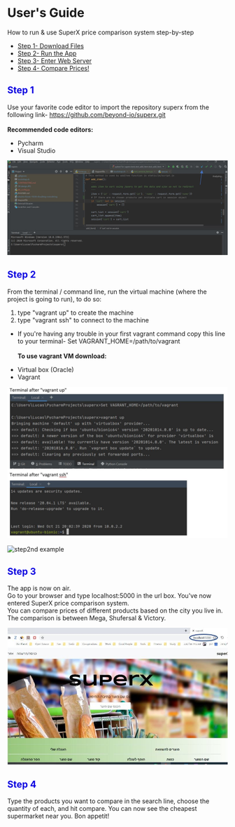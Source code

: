 # User's Guide
How to run & use SuperX price comparison system step-by-step
* [Step 1- Download Files](#Step-1)
* [Step 2- Run the App](#Step-2)
* [Step 3- Enter Web Server](#Step-3)
* [Step 4- Compare Prices!](#Step-4)

## <font color="lblue"> **Step 1** </font>
Use your favorite code editor to import the repository superx from the following link- 
https://github.com/beyond-io/superx.git
<br/><br/> **Recommended code editors:**
- Pycharm
- Visual Studio

![step1 example](/superx/static/img/step1_example.jpg)

## <font color="lblue"> **Step 2** </font>
From the terminal / command line, run the virtual machine (where the project is going to run), to do so:
1. type "vagrant up" to create the machine
2. type "vagrant ssh" to connect to the machine
* If you're having any trouble in your first vagrant command copy this line to your terminal- Set VAGRANT_HOME=/path/to/vagrant
<br/><br/> **To use vagrant VM download:**
- Virtual box (Oracle)
- Vagrant

![step2 example](/superx/static/img/step2_example.jpg)

![step2nd example](/superx/static/img/step2nd_example.jpg)

## <font color="lblue"> **Step 3** </font>
The app is now on air. <br/>Go to your browser and type localhost:5000 in the url box.
You've now entered SuperX price comparison system. <br/> You can compare prices of different products based on the city you live in.
The comparison is between Mega, Shufersal & Victory.

![step3_example](/superx/static/img/step3_example.jpg)

## <font color="lblue"> **Step 4** </font>
Type the products you want to compare in the search line, choose the quantity of each, and hit compare. You can now see the cheapest supermarket near you. Bon appetit! 
